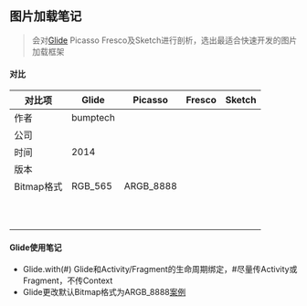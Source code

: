 ## 图片加载笔记

> 会对[Glide](https://github.com/bumptech/glide) Picasso Fresco及Sketch进行剖析，选出最适合快速开发的图片加载框架

#### 对比
| 对比项 | Glide | Picasso | Fresco | Sketch |
| --- | --- | --- | --- | --- |
| 作者 | bumptech |  |  |  |
| 公司 |  |  |  |  |
| 时间 | 2014 |  |  |  |
| 版本 |  |  |  |  |
| Bitmap格式 | RGB_565 | ARGB_8888 |  |  |
|  |  |  |  |  |
|  |  |  |  |  |
|  |  |  |  |  |
|  |  |  |  |  |
|  |  |  |  |  |
|  |  |  |  |  |
|  |  |  |  |  |
|  |  |  |  |  |
|  |  |  |  |  |
|  |  |  |  |  |

#### Glide使用笔记

- Glide.with(#) Glide和Activity/Fragment的生命周期绑定，#尽量传Activity或Fragment，不传Context
- Glide更改默认Bitmap格式为ARGB_8888[案例]()